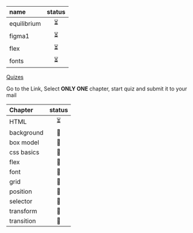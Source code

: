 <!-- ❌💚💛⏳ -->

|  name       | status |
| :---------- | :----: |
| equilibrium | ⏳      |
| figma1      | ⏳      |
| flex        | ⏳      |
| fonts       | ⏳      |


[Quizes](https://infinitejs.geojs.one/extra/quizgenerator)  

Go to the Link, Select **ONLY ONE** chapter, start quiz and submit it to your mail

|  Chapter     |status|
|  :----       |:----:|
|  HTML        |⏳ |
| background  |🚫 |
| box model   |🚫 |
| css basics  |🚫 |
| flex        |🚫 |
| font        |🚫 |
| grid        |🚫|
| position    |🚫 |
| selector    |🚫 |
| transform   |🚫 |
| transition  |🚫 |


